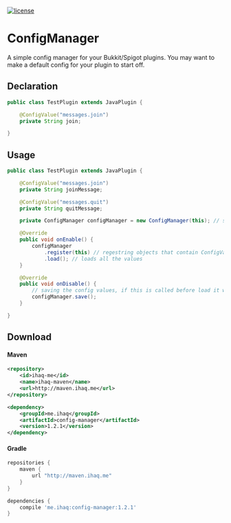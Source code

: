 [![license](https://img.shields.io/github/license/mashape/apistatus.svg) ](LICENSE)

# ConfigManager
A simple config manager for your Bukkit/Spigot plugins. You may want to make a default config for your plugin to start off.

## Declaration

```java
public class TestPlugin extends JavaPlugin {

    @ConfigValue("messages.join")
    private String join;

}
```

## Usage
```java
public class TestPlugin extends JavaPlugin {

    @ConfigValue("messages.join")
    private String joinMessage;

    @ConfigValue("messages.quit")
    private String quitMessage;

    private ConfigManager configManager = new ConfigManager(this); // send in JavaPlugin so it can get yor config

    @Override
    public void onEnable() {
        configManager
            .register(this) // regestring objects that contain ConfigValue fields
            .load(); // loads all the values
    }

    @Override
    public void onDisable() {
        // saving the config values, if this is called before load it will save their set values
        configManager.save();
    }

}
```

## Download

#### Maven
```xml
<repository>
    <id>ihaq-me</id>
    <name>ihaq-maven</name>
    <url>http://maven.ihaq.me</url>
</repository>

<dependency>
    <groupId>me.ihaq</groupId>
    <artifactId>config-manager</artifactId>
    <version>1.2.1</version>
</dependency>
```

#### Gradle
```gradle
repositories {
    maven {
        url "http://maven.ihaq.me"
    }
}

dependencies {
    compile 'me.ihaq:config-manager:1.2.1'
}
```
